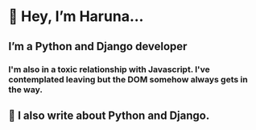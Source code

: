 # 👋 Hey, I’m Haruna...
## I’m a Python and Django developer
### I'm also in a toxic relationship with Javascript. I've contemplated leaving but the DOM somehow always gets in the way.



## 📩 I also write about Python and Django.
<!-- BLOG-POST-LIST:START -->
<!-- BLOG-POST-LIST:END -->

<!---
Rone10/Rone10 is a ✨ special ✨ repository because its `README.md` (this file) appears on your GitHub profile.
You can click the Preview link to take a look at your changes.
--->
